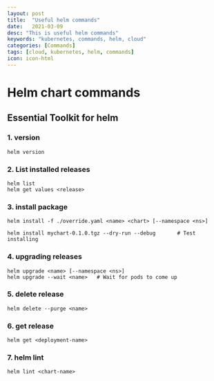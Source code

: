```yaml
---
layout: post
title:  "Useful helm commands"
date:   2021-03-09
desc: "This is useful helm commands"
keywords: "kubernetes, commands, helm, cloud"
categories: [Commands]
tags: [cloud, kubernetes, helm, commands]
icon: icon-html
---
```


# Helm chart commands

## Essential Toolkit for helm

### 1. version

```
helm version
```

### 2. List installed releases

```
helm list
helm get values <release>
```

### 3. install package

```
helm install -f ./override.yaml <name> <chart> [--namespace <ns>]

helm install mychart-0.1.0.tgz --dry-run --debug       # Test installing
```

### 4. upgrading releases

```
helm upgrade <name> [--namespace <ns>]
helm upgrade --wait <name>   # Wait for pods to come up
```

### 5. delete release

```
helm delete --purge <name>
```

### 6. get release

```
helm get <deployment-name>
```

### 7. helm lint

```
helm lint <chart-name>
```
